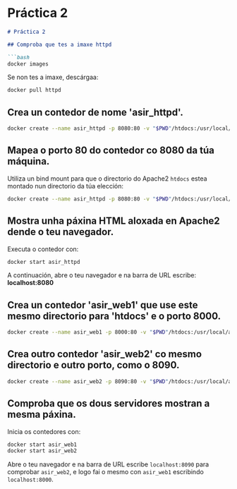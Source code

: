 # Práctica 2

```markdown
# Práctica 2

## Comproba que tes a imaxe httpd

```bash
docker images
```

Se non tes a imaxe, descárgaa:

```bash
docker pull httpd
```

## Crea un contedor de nome 'asir_httpd'.

```bash
docker create --name asir_httpd -p 8080:80 -v "$PWD"/htdocs:/usr/local/apache2/htdocs/httpd
```

## Mapea o porto 80 do contedor co 8080 da túa máquina.

Utiliza un bind mount para que o directorio do Apache2 `htdocs` estea montado nun directorio da túa elección:

```bash
docker create --name asir_httpd -p 8080:80 -v "$PWD"/htdocs:/usr/local/apache2/htdocs/httpd
```

## Mostra unha páxina HTML aloxada en Apache2 dende o teu navegador.

Executa o contedor con:

```bash
docker start asir_httpd
```

A continuación, abre o teu navegador e na barra de URL escribe: **localhost:8080**

## Crea un contedor 'asir_web1' que use este mesmo directorio para 'htdocs' e o porto 8000.

```bash
docker create --name asir_web1 -p 8000:80 -v "$PWD"/htdocs:/usr/local/apache2/htdocs/httpd
```

## Crea outro contedor 'asir_web2' co mesmo directorio e outro porto, como o 8090.

```bash
docker create --name asir_web2 -p 8090:80 -v "$PWD"/htdocs:/usr/local/apache2/htdocs/httpd
```

## Comproba que os dous servidores mostran a mesma páxina.

Inicia os contedores con:

```bash
docker start asir_web1
docker start asir_web2
```

Abre o teu navegador e na barra de URL escribe `localhost:8090` para comprobar `asir_web2`, e logo fai o mesmo con `asir_web1` escribindo `localhost:8000`.
```



